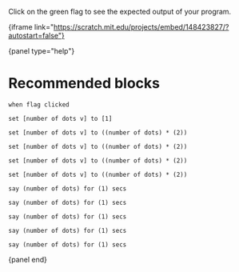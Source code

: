 Click on the green flag to see the expected output of your program.

{iframe link="https://scratch.mit.edu/projects/embed/148423827/?autostart=false"}

{panel type="help"}

# Recommended blocks

```scratch
when flag clicked
```

```scratch:split:random
set [number of dots v] to [1]

set [number of dots v] to ((number of dots) * (2))

set [number of dots v] to ((number of dots) * (2))

set [number of dots v] to ((number of dots) * (2))

set [number of dots v] to ((number of dots) * (2))
```

```scratch:split
say (number of dots) for (1) secs

say (number of dots) for (1) secs

say (number of dots) for (1) secs

say (number of dots) for (1) secs

say (number of dots) for (1) secs
```

{panel end}
